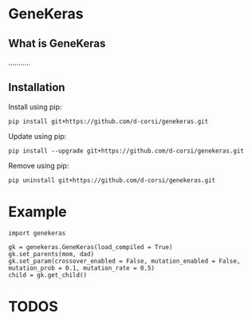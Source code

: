 # GeneKeras

## What is GeneKeras
...........

## Installation
Install using pip:
```
pip install git+https://github.com/d-corsi/genekeras.git
```
Update using pip:
```
pip install --upgrade git+https://github.com/d-corsi/genekeras.git
```
Remove using pip:
```
pip uninstall git+https://github.com/d-corsi/genekeras.git
```

# Example

```
import genekeras

gk = genekeras.GeneKeras(load_compiled = True)
gk.set_parents(mom, dad)
gk.set_param(crossover_enabled = False, mutation_enabled = False, mutation_prob = 0.1, mutation_rate = 0.5)
child = gk.get_child()
```

# TODOS